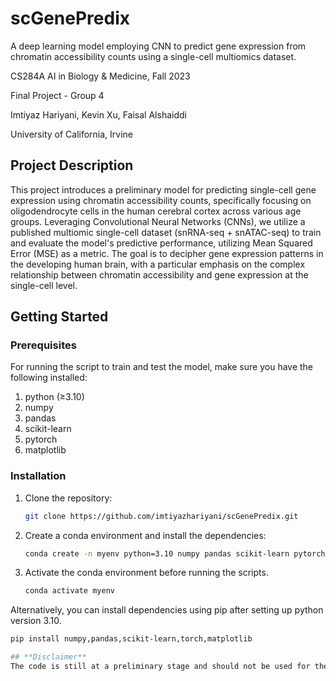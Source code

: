 # scGenePredix
A deep learning model employing CNN to predict gene expression from chromatin accessibility counts using a single-cell multiomics dataset.

CS284A AI in Biology & Medicine, Fall 2023

Final Project - Group 4

Imtiyaz Hariyani, Kevin Xu, Faisal Alshaiddi

University of California, Irvine

## **Project Description**
This project introduces a preliminary model for predicting single-cell gene expression using chromatin accessibility counts, specifically focusing on oligodendrocyte cells in the human cerebral cortex across various age groups. Leveraging Convolutional Neural Networks (CNNs), we utilize a published multiomic single-cell dataset (snRNA-seq + snATAC-seq) to train and evaluate the model's predictive performance, utilizing Mean Squared Error (MSE) as a metric. The goal is to decipher gene expression patterns in the developing human brain, with a particular emphasis on the complex relationship between chromatin accessibility and gene expression at the single-cell level.

## **Getting Started**

### Prerequisites
For running the script to train and test the model, make sure you have the following installed:

1. python (≥3.10)
2. numpy
3. pandas
4. scikit-learn
5. pytorch
6. matplotlib

### Installation
1. Clone the repository:
   ```sh
   git clone https://github.com/imtiyazhariyani/scGenePredix.git

2. Create a conda environment and install the dependencies:
   ```sh
   conda create -n myenv python=3.10 numpy pandas scikit-learn pytorch matplotlib

3. Activate the conda environment before running the scripts.
   ```sh
   conda activate myenv

Alternatively, you can install dependencies using pip after setting up python version 3.10.
   ```sh
   pip install numpy,pandas,scikit-learn,torch,matplotlib

## **Disclaimer**
The code is still at a preliminary stage and should not be used for the analysis of single-cell data.
